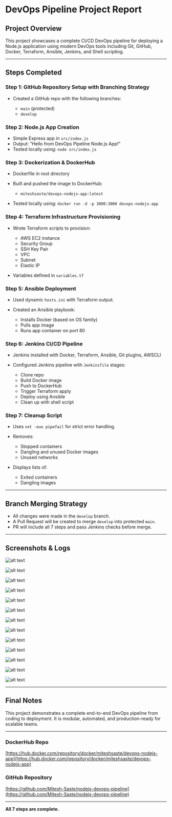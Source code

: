 # DevOps Pipeline Project Report

## Project Overview

This project showcases a complete CI/CD DevOps pipeline for deploying a Node.js application using modern DevOps tools including Git, GitHub, Docker, Terraform, Ansible, Jenkins, and Shell scripting.

---

## Steps Completed

### Step 1: GitHub Repository Setup with Branching Strategy

* Created a GitHub repo with the following branches:

  * `main` (protected)
  * `develop`

### Step 2: Node.js App Creation

* Simple Express app in `src/index.js`
* Output: “Hello from DevOps Pipeline Node.js App!"
* Tested locally using: `node src/index.js`

### Step 3: Dockerization & DockerHub

* Dockerfile in root directory
* Built and pushed the image to DockerHub:

  * `miteshsaste/devops-nodejs-app:latest`

* Tested locally using: `docker run -d -p 3000:3000 devops-nodejs-app`

### Step 4: Terraform Infrastructure Provisioning

* Wrote Terraform scripts to provision:

  * AWS EC2 instance
  * Security Group
  * SSH Key Pair
  * VPC
  * Subnet
  * Elastic IP

* Variables defined in `variables.tf`

### Step 5: Ansible Deployment

* Used dynamic `hosts.ini` with Terraform output.
* Created an Ansible playbook:

  * Installs Docker (based on OS family)
  * Pulls app image
  * Runs app container on port 80

### Step 6: Jenkins CI/CD Pipeline

* Jenkins installed with Docker, Terraform, Ansible, Git plugins, AWSCLI
* Configured Jenkins pipeline with `Jenkinsfile` stages:

  * Clone repo
  * Build Docker image
  * Push to DockerHub
  * Trigger Terraform apply
  * Deploy using Ansible
  * Clean up with shell script

### Step 7: Cleanup Script

* Uses `set -euo pipefail` for strict error handling.
* Removes:

  * Stopped containers
  * Dangling and unused Docker images
  * Unused networks

* Displays lists of:

  * Exited containers
  * Dangling images

---

## Branch Merging Strategy

* All changes were made in the `develop` branch.
* A Pull Request will be created to merge `develop` into protected `main`.
* PR will include all 7 steps and pass Jenkins checks before merge.

---

## Screenshots & Logs

![alt text](image.png)

![alt text](image-1.png)

![alt text](image-2.png)

![alt text](image-3.png)

![alt text](image-4.png)

![alt text](image-5.png)

![alt text](image-6.png)

![alt text](image-7.png)

![alt text](image-8.png)

![alt text](image-9.png)

![alt text](image-10.png)

![alt text](image-11.png)

![alt text](<Screenshot 2025-07-24 235911.png>)

---

## Final Notes

This project demonstrates a complete end-to-end DevOps pipeline from coding to deployment. It is modular, automated, and production-ready for scalable teams.

---

### DockerHub Repo

[https://hub.docker.com/repository/docker/miteshsaste/devops-nodejs-app](https://hub.docker.com/repository/docker/miteshsaste/devops-nodejs-app)

### GitHub Repository

[https://github.com/Mitesh-Saste/nodejs-devops-pipeline](https://github.com/Mitesh-Saste/nodejs-devops-pipeline)

---

 **All 7 steps are complete.**
